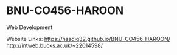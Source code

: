 # BNU-CO456-HAROON
 Web Development
 
Website Links:
      https://hsadiq32.github.io/BNU-CO456-HAROON/
      http://intweb.bucks.ac.uk/~22014598/
